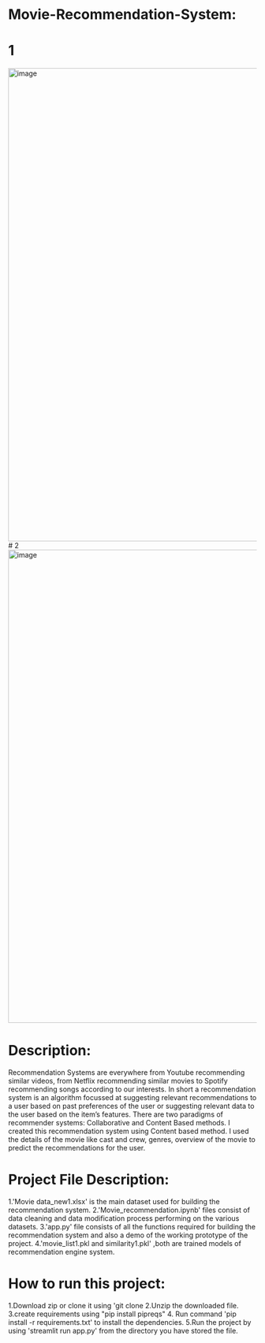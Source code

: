 # Movie-Recommendation-System:
# 1

<img width="960" alt="image" src="https://user-images.githubusercontent.com/76062756/142762802-b45df751-33d4-4139-a71a-8aad2c1b6d8a.png">
# 2

<img width="960" alt="image" src="https://user-images.githubusercontent.com/76062756/142763179-659424d3-917e-4cfa-8082-2003ace63279.png">

# Description:

Recommendation Systems are everywhere from Youtube recommending similar videos, from Netflix recommending similar movies to Spotify recommending songs according to our interests. In short a recommendation system is an algorithm focussed at suggesting relevant recommendations to a user based on past preferences of the user or suggesting relevant data to the user based on the item’s features. There are two paradigms of recommender systems: Collaborative and Content Based methods. I created this recommendation system using Content based method. I used the details of the movie like cast and crew, genres, overview of the movie to predict the recommendations for the user.

# Project File Description:

1.'Movie data_new1.xlsx' is the main dataset used for building the recommendation system.
2.'Movie_recommendation.ipynb' files consist of data cleaning and data modification process performing on the various datasets.
3.'app.py' file consists of all the functions required for building the recommendation system and  also a demo of the working prototype of the project.
4.'movie_list1.pkl and similarity1.pkl' ,both are trained models of recommendation engine system.

# How to run this project:

1.Download zip or clone it using 'git clone 
2.Unzip the downloaded file.
3.create requirements using "pip install pipreqs"
4. Run command 'pip install -r requirements.txt' to install the dependencies.
5.Run the project by using 'streamlit run app.py' from the directory you have stored the file.
